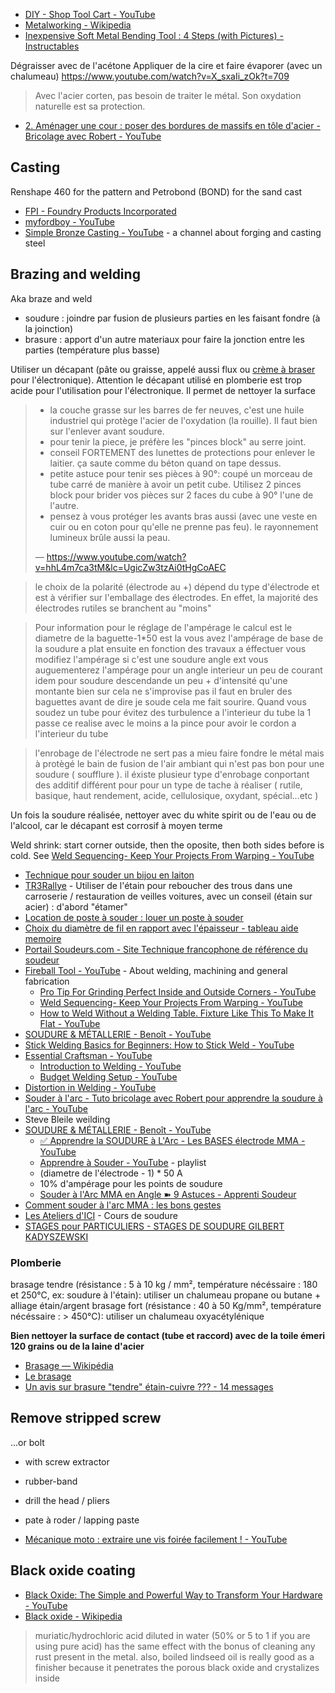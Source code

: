 - [DIY - Shop Tool Cart - YouTube](https://www.youtube.com/watch?v=KyISgG2FLBU)
- [Metalworking - Wikipedia](https://en.wikipedia.org/wiki/Metalworking)
- [Inexpensive Soft Metal Bending Tool : 4 Steps (with Pictures) - Instructables](https://www.instructables.com/Inexpensive-Soft-Metal-Bending-Tool/)

Dégraisser avec de l'acétone
Appliquer de la cire et faire évaporer (avec un chalumeau) https://www.youtube.com/watch?v=X_sxaIi_zOk?t=709

> Avec l'acier corten, pas besoin de traiter le métal. Son oxydation naturelle est sa protection.

- [2. Aménager une cour : poser des bordures de massifs en tôle d'acier -Bricolage avec Robert - YouTube](https://www.youtube.com/watch?v=jb5t39NH0Rk)

## Casting

Renshape 460 for the pattern and Petrobond (BOND) for the sand cast

- [FPI - Foundry Products Incorporated](http://www.foundryproductsonline.com/)
- [myfordboy - YouTube](https://www.youtube.com/channel/UCNC9gjgYrzLfyMQmp31DnjA)
- [Simple Bronze Casting - YouTube](https://www.youtube.com/channel/UCb7GbqAjyz0kwdEAUjr4FSQ) - a channel about forging and casting steel

## Brazing and welding

Aka braze and weld

- soudure : joindre par fusion de plusieurs parties en les faisant fondre (à  la joinction)
- brasure : apport d'un autre materiaux pour faire la jonction entre les parties (température plus basse)

Utiliser un décapant (pâte ou graisse, appelé aussi flux ou [crème à braser](https://fr.wikipedia.org/wiki/Cr%C3%A8me_%C3%A0_braser) pour l'électronique). Attention le décapant utilisé en plomberie est trop acide pour l'utilisation pour l'électronique.
Il permet de nettoyer la surface

> - la couche grasse sur les barres de fer neuves, c'est une huile industriel qui protège l'acier de l'oxydation (la rouille). Il faut bien sur l'enlever avant soudure.
> - pour tenir la piece, je préfère les "pinces block" au serre joint.
> - conseil FORTEMENT des lunettes de protections pour enlever le laitier. ça saute comme du béton quand on tape dessus.
> - petite astuce pour tenir ses pièces à 90°: coupé un morceau de tube carré de manière à avoir un petit cube. Utilisez 2 pinces block pour brider vos pièces sur 2 faces du cube à 90° l'une de l'autre.
> - pensez à vous protéger les avants bras aussi (avec une veste en cuir ou en coton pour qu'elle ne prenne pas feu). le rayonnement lumineux brûle aussi la peau.
>
> — https://www.youtube.com/watch?v=hhL4m7ca3tM&lc=UgicZw3tzAi0tHgCoAEC

> le choix de la polarité (électrode au +) dépend du type d'électrode et est à vérifier sur l'emballage des électrodes. En effet, la majorité des électrodes rutiles se branchent au "moins"

> Pour information pour le réglage de l'ampérage le calcul est le diametre de la baguette-1*50 est la vous avez l'ampérage de base de la soudure a plat ensuite en fonction des travaux a éffectuer vous modifiez l'ampérage si c'est une soudure angle ext vous auguementerez l'ampérage pour un angle interieur un peu de courant idem pour soudure descendande un peu + d'intensité qu'une montante bien sur cela ne s'improvise pas il faut en bruler des baguettes avant de dire je soude cela me fait sourire.
> Quand vous soudez un tube pour évitez des turbulence a l'interieur du tube la 1 passe ce realise avec le moins a la pince pour avoir le cordon a l'interieur du tube

> l'enrobage de l'électrode ne sert pas a mieu faire fondre le métal mais à protègé le bain de fusion de l'air ambiant qui n'est pas bon pour une soudure ( soufflure ). il éxiste plusieur type d'enrobage conportant des additif différent pour pour un type de tache à réaliser ( rutile, basique, haut rendement, acide, cellulosique, oxydant, spécial...etc )

Un fois la soudure réalisée, nettoyer avec du white spirit ou de l'eau ou de l'alcool, car le décapant est corrosif à moyen terme

Weld shrink: start corner outside, then the oposite, then both sides before is cold. See [Weld Sequencing- Keep Your Projects From Warping - YouTube](https://www.youtube.com/watch?v=lL98oE2NaQg)

- [Technique pour souder un bijou en laiton](http://metal-connexion.fr/forum/technique-pour-souder-un-bijou-en-laiton-t2183.html#p25920)
- [TR3Rallye](http://www.trregisterfrance.com/TR3rallye/TR3Rallye_caisse2/TR3rallye_caisse2_1.htm) - Utiliser de l'étain pour reboucher des trous dans une carroserie / restauration de veilles voitures, avec un conseil (étain sur acier) : d'abord "étamer"
- [Location de poste à souder : louer un poste à souder](https://poste-a-souder.ooreka.fr/comprendre/location-poste-a-souder)
- [Choix du diamètre de fil en rapport avec l'épaisseur - tableau aide memoire](https://www.soudeurs.com/les-novices-les-neophytes-et-les-bricoleurs-soudeurs/3609-tableau-aide-memoire.html)
- [Portail Soudeurs.com - Site Technique francophone de référence du soudeur](https://www.soudeurs.com/)
- [Fireball Tool - YouTube](https://www.youtube.com/@FireballTool) - About welding, machining and general fabrication
	- [Pro Tip For Grinding Perfect Inside and Outside Corners - YouTube](https://www.youtube.com/watch?v=pBfarxEoEoU)
	- [Weld Sequencing- Keep Your Projects From Warping - YouTube](https://www.youtube.com/watch?v=lL98oE2NaQg)
	- [How to Weld Without a Welding Table. Fixture Like This To Make It Flat - YouTube](https://www.youtube.com/watch?v=-PQLbdILaSU)
- [SOUDURE & MÉTALLERIE - Benoît - YouTube](https://www.youtube.com/@Soudure_Metallerie)
- [Stick Welding Basics for Beginners: How to Stick Weld - YouTube](https://www.youtube.com/watch?v=pMtqDWUpJds)
- [Essential Craftsman - YouTube](https://www.youtube.com/@essentialcraftsman)
	- [Introduction to Welding - YouTube](https://www.youtube.com/watch?v=jy5wRgNOIkE)
	- [Budget Welding Setup - YouTube](https://www.youtube.com/watch?v=40qxyX6HpvI)
- [Distortion in Welding - YouTube](https://www.youtube.com/watch?v=ABoD0llybPk)
- [Souder à l'arc - Tuto bricolage avec Robert pour apprendre la soudure à l'arc - YouTube](https://www.youtube.com/watch?v=hhL4m7ca3tM)
- Steve Bleile weilding
- [SOUDURE & MÉTALLERIE - Benoît - YouTube](https://www.youtube.com/@Soudure_Metallerie)
	- [✅ Apprendre la SOUDURE à L'Arc - Les BASES électrode MMA - YouTube](https://www.youtube.com/watch?v=h7GdvtKsEAQ)
	- [Apprendre à Souder - YouTube](https://www.youtube.com/playlist?list=PLqsJ2izow0ylcfYBeeBYMGl5VjsgXl3sN) - playlist
	- (diametre de l'électrode - 1) * 50 A
	- 10% d'ampérage pour les points de soudure
	- [Souder à l'Arc MMA en Angle ➽ 9 Astuces - Apprenti Soudeur](https://apprentisoudeur.fr/souder-arc-mma-angle/)
- [Comment souder à l'arc MMA : les bons gestes](https://www.systemed.fr/materiel-d-atelier-protection/soudure-a-l-arc-reconnaitre-bon-geste,2850.html)
- [Les Ateliers d'ICI](https://lesateliersdici.podia.com/) - Cours de soudure
- [STAGES pour PARTICULIERS - STAGES DE SOUDURE GILBERT KADYSZEWSKI](https://www.kgilbert.fr/gilbert-kadyszewski-formateur/stages-pour-particuliers/)

### Plomberie

brasage tendre (résistance : 5 à 10 kg / mm², température nécéssaire : 180 et 250°C, ex: soudure à l'étain): utiliser un chalumeau propane ou butane + alliage étain/argent
brasage fort (résistance : 40 à 50 Kg/mm², température nécéssaire : > 450°C): utiliser un chalumeau oxyacétylénique

**Bien nettoyer la surface de contact (tube et raccord) avec de la toile émeri 120 grains ou de la laine d'acier**

- [Brasage — Wikipédia](https://fr.wikipedia.org/wiki/Brasage)
- [Le brasage](http://herve.silve.pagesperso-orange.fr/brasage.htm)
- [Un avis sur brasure "tendre" étain-cuivre ??? - 14 messages](https://www.forumconstruire.com/construire/topic-99290.php#1275876)

## Remove stripped screw

...or bolt

- with screw extractor
- rubber-band
- drill the head / pliers
- pate à roder / lapping paste

- [Mécanique moto : extraire une vis foirée facilement ! - YouTube](https://www.youtube.com/watch?v=lNRpww-45Oo)

## Black oxide coating

- [Black Oxide: The Simple and Powerful Way to Transform Your Hardware - YouTube](https://www.youtube.com/watch?v=e7R8N3b4OtE)
- [Black oxide - Wikipedia](https://en.wikipedia.org/wiki/Black_oxide)

> muriatic/hydrochloric acid diluted in water (50% or 5 to 1 if you are using pure acid) has the same effect with the bonus of cleaning any rust present in the metal. also, boiled lindseed oil is really good as a finisher because it penetrates the porous black oxide and crystalizes inside
